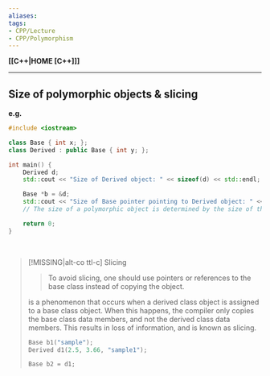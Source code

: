 ```yaml
---
aliases:
tags:
- CPP/Lecture
- CPP/Polymorphism
---
```

**[[C++|HOME [C++]]]**

---
## Size of polymorphic objects & slicing
**e.g.**
```cpp
#include <iostream>

class Base { int x; };
class Derived : public Base { int y; };

int main() {
    Derived d;
    std::cout << "Size of Derived object: " << sizeof(d) << std::endl;

    Base *b = &d;
    std::cout << "Size of Base pointer pointing to Derived object: " << sizeof(b) << std::endl;
    // The size of a polymorphic object is determined by the size of the base class, not the size of the derived class.

    return 0;
}
```
<br>

>[!MISSING|alt-co ttl-c] Slicing
>> To avoid slicing, one should use pointers or references to the base class instead of copying the object.
>
> is a phenomenon that occurs when a derived class object is assigned to a base class object. When this happens, the compiler only copies the base class data members, and not the derived class data members. This results in loss of information, and is known as slicing.
> ```cpp
> Base b1("sample");
> Derived d1(2.5, 3.66, "sample1");
> 
> Base b2 = d1;
> ```